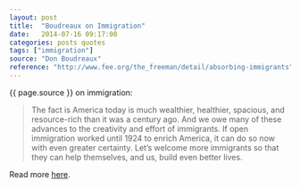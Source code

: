 ```yaml
---
layout: post
title:  "Boudreaux on Immigration"
date:   2014-07-16 09:17:00
categories: posts quotes
tags: ["immigration"]
source: "Don Boudreaux"
reference: "http://www.fee.org/the_freeman/detail/absorbing-immigrants"
---
```


{{ page.source }} on immigration:

> The fact is America today is much wealthier, healthier, spacious, and resource-rich than it was a century ago. And we owe many of these advances to the creativity and effort of immigrants. If open immigration worked until 1924 to enrich America, it can do so now with even greater certainty. Let’s welcome more immigrants so that they can help themselves, and us, build even better lives.

Read more [here]({{page.reference}}).

